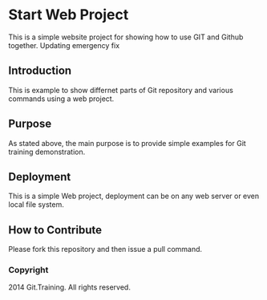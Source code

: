 # Start Web Project

This is a simple website project for showing how to use GIT and Github together.
Updating emergency fix

## Introduction

This is example to show differnet parts of Git repository and various commands using a web project.

## Purpose

As stated above, the main purpose is to provide simple examples for Git training demonstration.

## Deployment

This is a simple Web project, deployment can be on any web server or even local file system.

## How to Contribute

Please fork this repository and then issue a pull command.

### Copyright

2014 Git.Training. All rights reserved.
